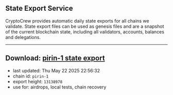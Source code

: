 ## State Export Service
CryptoCrew provides automatic daily state exports for all chains we validate. State export files can be used as genesis files and are a snapshot of the current blockchain state, including all validators, accounts, balances and delegations.

---
**Download: [pirin-1 state export](https://dl-eu2.ccvalidators.com/SERVICE/nolus/pirin-1_export_13138978.json)**
---

- last updated: Thu May 22 2025 22:56:32
- chain id: `pirin-1`
- export height: `13138978`
- use for: airdrops, local tests, chain recovery
